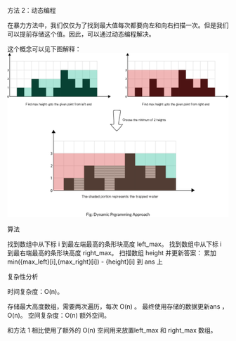 方法 2：动态编程

在暴力方法中，我们仅仅为了找到最大值每次都要向左和向右扫描一次。但是我们可以提前存储这个值。因此，可以通过动态编程解决。

这个概念可以见下图解释：
![img.png](img.png)

算法

找到数组中从下标 i 到最左端最高的条形块高度 left_max。
找到数组中从下标 i 到最右端最高的条形块高度 right_max。
扫描数组 height 并更新答案：
累加 min({max_left}[i],{max_right}[i]) - {height}[i] 到 ans 上

复杂性分析

时间复杂度：O(n)。

存储最大高度数组，需要两次遍历，每次 O(n) 。
最终使用存储的数据更新ans ，O(n)。
空间复杂度：O(n) 额外空间。

和方法 1 相比使用了额外的 O(n) 空间用来放置left_max 和 right_max 数组。

